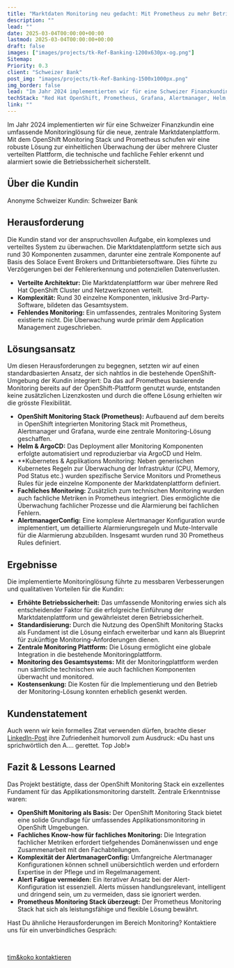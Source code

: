 ```yaml
---
title: "Marktdaten Monitoring neu gedacht: Mit Prometheus zu mehr Betriebssicherheit und tieferen Kosten bei Schweizer Bank"
description: ""
lead: ""
date: 2025-03-04T00:00:00+00:00
lastmod: 2025-03-04T00:00:00+00:00
draft: false
images: ["images/projects/tk-Ref-Banking-1200x630px-og.png"]
Sitemap:
Priority: 0.3
client: "Schweizer Bank"
post_img: "images/projects/tk-Ref-Banking-1500x1000px.png"
img_border: false
lead: "Im Jahr 2024 implementierten wir für eine Schweizer Finanzkundin eine umfassende Monitoringlösung für die neue, zentrale Marktdatenplattform. Mit dem OpenShift Monitoring Stack und Prometheus schufen wir eine robuste Lösung zur einheitlichen Überwachung der über mehrere Cluster verteilten Plattform, die technische und fachliche Fehler erkennt und alarmiert sowie die Betriebssicherheit sicherstellt."
techStack: "Red Hat OpenShift, Prometheus, Grafana, Alertmanager, Helm, Argo CD"
link: ""
---
```



Im Jahr 2024 implementierten wir für eine Schweizer Finanzkundin eine umfassende Monitoringlösung für die neue, zentrale Marktdatenplattform. Mit dem OpenShift Monitoring Stack und Prometheus schufen wir eine robuste Lösung zur einheitlichen Überwachung der über mehrere Cluster verteilten Plattform, die technische und fachliche Fehler erkennt und alarmiert sowie die Betriebssicherheit sicherstellt.

## Über die Kundin

Anonyme Schweizer Kundin: Schweizer Bank

## Herausforderung

Die Kundin stand vor der anspruchsvollen Aufgabe, ein komplexes und verteiltes System zu überwachen. Die Marktdatenplattform setzte sich aus rund 30 Komponenten zusammen, darunter eine zentrale Komponente auf Basis des Solace Event Brokers und Drittanbietersoftware. Dies führte zu Verzögerungen bei der Fehlererkennung und potenziellen Datenverlusten.

* **Verteilte Architektur:** Die Marktdatenplattform war über mehrere Red Hat OpenShift Cluster und Netzwerkzonen verteilt.
* **Komplexität:** Rund 30 einzelne Komponenten, inklusive 3rd-Party-Software, bildeten das Gesamtsystem.
* **Fehlendes Monitoring:** Ein umfassendes, zentrales Monitoring System existierte nicht. Die Überwachung wurde primär dem Application Management zugeschrieben.

## Lösungsansatz

Um diesen Herausforderungen zu begegnen, setzten wir auf einen standardbasierten Ansatz, der sich nahtlos in die bestehende OpenShift-Umgebung der Kundin integriert: Da das auf Prometheus basierende Monitoring bereits auf der OpenShift-Plattform genutzt wurde, entstanden keine zusätzlichen Lizenzkosten und durch die offene Lösung erhielten wir die grösste Flexibilität.

* **OpenShift Monitoring Stack (Prometheus):** Aufbauend auf dem bereits in OpenShift integrierten Monitoring Stack mit Prometheus, Alertmanager und Grafana, wurde eine zentrale Monitoring-Lösung geschaffen.
* **Helm & ArgoCD:** Das Deployment aller Monitoring Komponenten erfolgte automatisiert und reproduzierbar via ArgoCD und Helm.
* **Kubernetes & Applikations Monitoring:  Neben generischen Kubernetes Regeln zur Überwachung der Infrastruktur (CPU, Memory, Pod Status etc.) wurden spezifische Service Monitors und Prometheus Rules für jede einzelne Komponente der Marktdatenplattform definiert.
* **Fachliches Monitoring:** Zusätzlich zum technischen Monitoring wurden auch fachliche Metriken in Prometheus integriert. Dies ermöglichte die Überwachung fachlicher Prozesse und die Alarmierung bei fachlichen Fehlern.
* **AlertmanagerConfig:** Eine komplexe Alertmanager Konfiguration wurde implementiert, um detaillierte Alarmierungsregeln und Mute-Intervalle für die Alarmierung abzubilden. Insgesamt wurden rund 30 Prometheus Rules definiert.

## Ergebnisse

Die implementierte Monitoringlösung führte zu messbaren Verbesserungen und qualitativen Vorteilen für die Kundin:

* **Erhöhte Betriebssicherheit:** Das umfassende Monitoring erwies sich als entscheidender Faktor für die erfolgreiche Einführung der Marktdatenplattform und gewährleistet deren Betriebssicherheit.
* **Standardisierung:** Durch die Nutzung des OpenShift Monitoring Stacks als Fundament ist die Lösung einfach erweiterbar und kann als Blueprint für zukünftige Monitoring-Anforderungen dienen.
* **Zentrale Monitoring Plattform:** Die Lösung ermöglicht eine globale Integration in die bestehende Monitoringplattform.
* **Monitoring des Gesamtsystems:** Mit der Monitoringplattform werden nun sämtliche technischen wie auch fachlichen Komponenten überwacht und monitored.
* **Kostensenkung:** Die Kosten für die Implementierung und den Betrieb der Monitoring-Lösung konnten erheblich gesenkt werden.

## Kundenstatement

Auch wenn wir kein formelles Zitat verwenden dürfen, brachte dieser [LinkedIn-Post](https://www.linkedin.com/posts/thomas-philipona-thun_intothecloud-prometheus-cloudnative-activity-7244310833726390273-pFjM) ihre Zufriedenheit humorvoll zum Ausdruck: «Du hast uns sprichwörtlich den A…. gerettet. Top Job!»

## Fazit & Lessons Learned

Das Projekt bestätigte, dass der OpenShift Monitoring Stack ein exzellentes Fundament für das Applikationsmonitoring darstellt.  Zentrale Erkenntnisse waren:

* **OpenShift Monitoring als Basis:** Der OpenShift Monitoring Stack bietet eine solide Grundlage für umfassendes Applikationsmonitoring in OpenShift Umgebungen.
* **Fachliches Know-how für fachliches Monitoring:** Die Integration fachlicher Metriken erfordert tiefgehendes Domänenwissen und enge Zusammenarbeit mit den Fachabteilungen.
* **Komplexität der AlertmanagerConfig:** Umfangreiche Alertmanager Konfigurationen können schnell unübersichtlich werden und erfordern Expertise in der Pflege und im Regelmanagement.
* **Alert Fatigue vermeiden:** Ein iterativer Ansatz bei der Alert-Konfiguration ist essenziell. Alerts müssen handlungsrelevant, intelligent und dringend sein, um zu vermeiden, dass sie ignoriert werden.
* **Prometheus Monitoring Stack überzeugt:** Der Prometheus Monitoring Stack hat sich als leistungsfähige und flexible Lösung bewährt.

Hast Du ähnliche Herausforderungen im Bereich Monitoring? Kontaktiere uns für ein unverbindliches Gespräch:

&nbsp;

<a class="btn btn-primary rounded-pill" href="mailto:hallo@tim-koko.ch">tim&koko kontaktieren</a>

